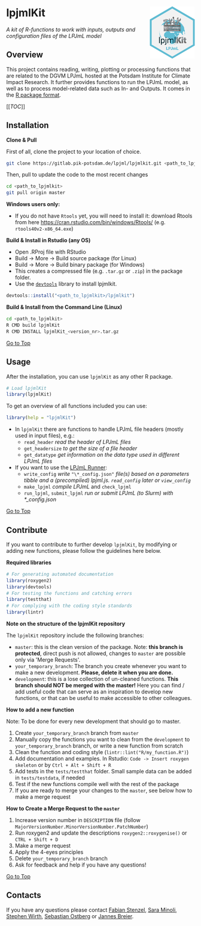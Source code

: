# lpjmlKit  <a href=''><img src='./inst/img/logo.png' align="right" height="139" /></a>

_A kit of R-functions to work with inputs, outputs and configuration files of the LPJmL model_

## Overview

This project contains reading, writing, plotting or processing functions that are related to the DGVM LPJmL hosted at the Potsdam Institute for Climate Impact Research. 
It further provides functions to run the LPJmL model, as well as to process model-related data such as In- and Outputs. It comes in the [R package format](https://r-pkgs.org/intro.html).

[[_TOC_]]

## Installation

**Clone & Pull**

First of all, clone the project to your location of choice.

```bash
git clone https://gitlab.pik-potsdam.de/lpjml/lpjmlkit.git <path_to_lpjmlkit>
```

Then, pull to update the code to the most recent changes

```bash
cd <path_to_lpjmlkit>
git pull origin master
```

**Windows users only:**
- If you do not have `Rtools` yet, you will need to install it: download Rtools from here https://cran.rstudio.com/bin/windows/Rtools/ (e.g. `rtools40v2-x86_64.exe`)

**Build & Install in Rstudio (any OS)**

- Open .RProj file with RStudio
- Build -> More -> Build source package (for Linux)
- Build -> More -> Build binary package (for Windows)
- This creates a compressed file (e.g. `.tar.gz` or `.zip`) in the package folder.
- Use the [`devtools`](https://rawgit.com/rstudio/cheatsheets/master/package-development.pdf) library to install lpjmlkit.

```R
devtools::install("<path_to_lpjmlkit>/lpjmlkit")
```

**Build & Install from the Command Line (Linux)**

```bash
cd <path_to_lpjmlkit>
R CMD build lpjmlKit
R CMD INSTALL lpjmlKit_<version_nr>.tar.gz
```
[Go to Top](#)

## Usage

After the installation, you can use `lpjmlKit` as any other R package.

```R
# Load lpjmlKit
library(lpjmlKit)
```
To get an overview of all functions included you can use:
```R
library(help = "lpjmlKit")
```

- In `lpjmlKit` there are functions to handle LPJmL file headers (mostly used in input files), e.g.:
  - `read_header` *read the header of LPJmL files*
  - `get_headersize` *to get the size of a file header*
  - `get_datatype` *get information on the data type used in different LPJmL files*
- If you want to use the [LPJmL Runner](./vignettes/lpjml-runner.pdf):
  - `write_config` *write* `"\*_config.json"` *file(s) based on a parameters tibble and a (precompiled) lpjml.js. `read_config` later or `view_config`*
  - `make_lpjml` *compile LPJmL* and `check_lpjml`
  - `run_lpjml`, `submit_lpjml` *run or submit LPJmL (to Slurm) with \*_config.json*


[Go to Top](#)

## Contribute

If you want to contribute to further develop `lpjmlKit`, by modifying or adding new functions, please follow the guidelines here below.

**Required libraries**

```R
# For generating automated documentation
library(roxygen2)
library(devtools)
# For testing the functions and catching errors
library(testthat)
# For complying with the coding style standards
library(lintr)
```

**Note on the structure of the lpjmlKit repository**

The `lpjmlKit` repository include the following branches:

- `master`: this is the clean version of the package. Note: **this branch is protected**, direct push is not allowed, changes to `master` are possible only via 'Merge Requests'.
- `your_temporary_branch`:  The branch you create whenever you want to make a new development. **Please, delete it when you are done.**
- `development`: this is a lose collection of un-cleaned functions. **This branch should NOT be merged with the master!** Here you can find / add useful code that can serve as an inspiration to develop new  functions, or that can be useful to make accessible to other colleagues.

**How to add a new function**

Note: To be done for every new development that should go to master.
 
1. Create `your_temporary_branch` branch from `master`
1. Manually copy the functions you want to clean from the `development` to `your_temporary_branch` branch, or write a new function from scratch
1. Clean the function and coding style (`lintr::lint("R/my_function.R")`)
1. Add documentation and examples. In Rstudio: `Code -> Insert roxygen skeleton` or by `Ctrl + Alt + Shift + R`
1. Add tests in the `tests/testthat` folder. Small sample data can be added in `tests/testdata`, if needed
1. Test if the new functions compile well with the rest of the package
1. If you are ready to merge your changes to the `master`, see below how to make a merge request

**How to Create a Merge Request to the `master`**

1. Increase version number in `DESCRIPTION` file (follow `MajorVersionNumber.MinorVersionNumber.PatchNumber`)
1. Run roxygen2 and update the descriptions `roxygen2::roxygenise()` or `CTRL + Shift + D`
1. Make a merge request
1. Apply the 4-eyes principles
1. Delete `your_temporary_branch` branch
1. Ask for feedback and help if you have any questions!

[Go to Top](#)

## Contacts

If you have any questions please contact [Fabian Stenzel](mailto:stenzel@pik-potsdam.de), [Sara Minoli](mailto:minoli@pik-potsdam.de), [Stephen Wirth](mailto:wirth@pik-potsdam.de), [Sebastian Ostberg](mailto:ostberg@pik-potsdam.de) or [Jannes Breier](mailto:jannesbr@pik-potsdam.de).


